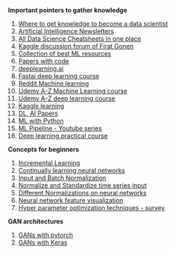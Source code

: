 **Important pointers to gather knowledge**

1. [Where to get knowledge to become a data scientist](https://gist.github.com/SubhadityaMukherjee/6a70d6dc74783e2addac8bed475ac220)
2. [Artificial Intelligence Newsletters](https://www.linkedin.com/newsletters/artificial-intelligence-6598352935271358464/)
3. [All Data Science Cheatsheets in one place](https://www.datacamp.com/community/data-science-cheatsheets)
4. [Kaggle discussion forum of Firat Gonen](https://www.kaggle.com/frtgnn/discussion)
5. [Collection of best ML resources](https://madewithml.com/topics/)
6. [Papers with code](https://paperswithcode.com/)
7. [deeplearning.ai](https://www.deeplearning.ai/)
8. [Fastai deep learning course](https://course.fast.ai/)
9. [Reddit Machine learning](https://www.reddit.com/r/MachineLearning/)
10. [Udemy A-Z Machine Learning course](https://www.udemy.com/course/machinelearning/)
11. [Udemy A-Z deep learning course](https://www.udemy.com/course/deeplearning/)
12. [Kaggle learning](https://www.kaggle.com/learn/overview)
13. [DL, AI Papers](https://github.com/tirthajyoti/Papers-Literature-ML-DL-RL-AI)
14. [ML with Python](https://tirthajyoti.github.io/Machine-Learning-with-Python/)
15. [ML Pipeline - Youtube series](https://www.youtube.com/c/AIEngineeringLife)
16. [Deep learning practical course](https://course.fullstackdeeplearning.com/)

**Concepts for beginners**

1. [Incremental Learning](https://www.youtube.com/watch?v=t7dSUY-4KHc)
2. [Continually learning neural networks](https://arxiv.org/pdf/1802.07569.pdf)
3. [Input and Batch Normalization](https://www.jeremyjordan.me/batch-normalization/)
4. [Normalize and Standardize time series input](https://machinelearningmastery.com/normalize-standardize-time-series-data-python/)
5. [Different Normalizations on neural networks](https://datascience.stackexchange.com/questions/12956/paper-whats-the-difference-between-layer-normalization-recurrent-batch-normal)
6. [Neural network feature visualization](https://distill.pub/2017/feature-visualization/)
7. [Hyper parameter optimization techniques - survey](https://arxiv.org/pdf/2007.15745v1.pdf)

**GAN architectures**

1. [GANs with pytorch](https://github.com/ozanciga/gans-with-pytorch)
2. [GANs with Keras](https://github.com/eriklindernoren/Keras-GAN)